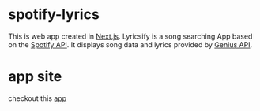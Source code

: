 # spotify-lyrics
This is web app created in  [Next.js](https://nextjs.org/).
Lyricsify is a song searching App based on the [Spotify API](https://developer.spotify.com/documentation/web-api/). It displays song data and lyrics provided by [Genius API](https://docs.genius.com/).
# app site
checkout this [app](https://julkot1-spotify-lyrics.vercel.app/)

